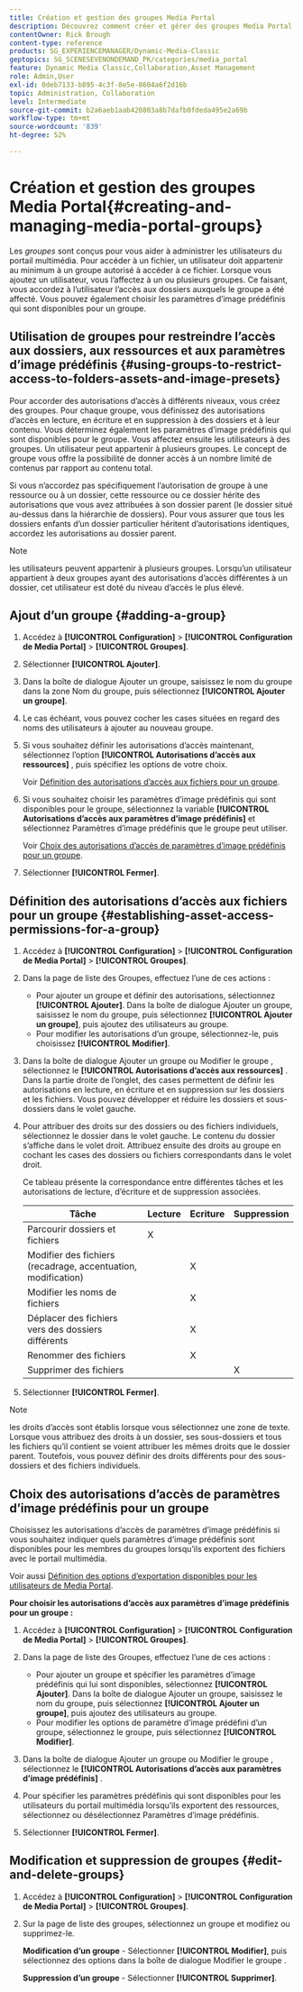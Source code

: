 ```yaml
---
title: Création et gestion des groupes Media Portal
description: Découvrez comment créer et gérer des groupes Media Portal dans Adobe Dynamic Media Classic.
contentOwner: Rick Brough
content-type: reference
products: SG_EXPERIENCEMANAGER/Dynamic-Media-Classic
geptopics: SG_SCENESEVENONDEMAND_PK/categories/media_portal
feature: Dynamic Media Classic,Collaboration,Asset Management
role: Admin,User
exl-id: 0deb7133-b895-4c3f-8e5e-8604a6f2d16b
topic: Administration, Collaboration
level: Intermediate
source-git-commit: b2a6aeb1aab420803a8b7dafb0fdeda495e2a69b
workflow-type: tm+mt
source-wordcount: '839'
ht-degree: 52%

---
```


# Création et gestion des groupes Media Portal{#creating-and-managing-media-portal-groups}

Les *groupes* sont conçus pour vous aider à administrer les utilisateurs du portail multimédia. Pour accéder à un fichier, un utilisateur doit appartenir au minimum à un groupe autorisé à accéder à ce fichier. Lorsque vous ajoutez un utilisateur, vous l’affectez à un ou plusieurs groupes. Ce faisant, vous accordez à l’utilisateur l’accès aux dossiers auxquels le groupe a été affecté. Vous pouvez également choisir les paramètres d’image prédéfinis qui sont disponibles pour un groupe.

## Utilisation de groupes pour restreindre l’accès aux dossiers, aux ressources et aux paramètres d’image prédéfinis {#using-groups-to-restrict-access-to-folders-assets-and-image-presets}

Pour accorder des autorisations d’accès à différents niveaux, vous créez des groupes. Pour chaque groupe, vous définissez des autorisations d’accès en lecture, en écriture et en suppression à des dossiers et à leur contenu. Vous déterminez également les paramètres d’image prédéfinis qui sont disponibles pour le groupe. Vous affectez ensuite les utilisateurs à des groupes. Un utilisateur peut appartenir à plusieurs groupes. Le concept de groupe vous offre la possibilité de donner accès à un nombre limité de contenus par rapport au contenu total.

Si vous n’accordez pas spécifiquement l’autorisation de groupe à une ressource ou à un dossier, cette ressource ou ce dossier hérite des autorisations que vous avez attribuées à son dossier parent (le dossier situé au-dessus dans la hiérarchie de dossiers). Pour vous assurer que tous les dossiers enfants d’un dossier particulier héritent d’autorisations identiques, accordez les autorisations au dossier parent.

>[!NOTE]
>
>les utilisateurs peuvent appartenir à plusieurs groupes. Lorsqu’un utilisateur appartient à deux groupes ayant des autorisations d’accès différentes à un dossier, cet utilisateur est doté du niveau d’accès le plus élevé.

## Ajout d’un groupe {#adding-a-group}

1. Accédez à **[!UICONTROL Configuration]** > **[!UICONTROL Configuration de Media Portal]** > **[!UICONTROL Groupes]**.
1. Sélectionner **[!UICONTROL Ajouter]**.
1. Dans la boîte de dialogue Ajouter un groupe, saisissez le nom du groupe dans la zone Nom du groupe, puis sélectionnez **[!UICONTROL Ajouter un groupe]**.
1. Le cas échéant, vous pouvez cocher les cases situées en regard des noms des utilisateurs à ajouter au nouveau groupe.
1. Si vous souhaitez définir les autorisations d’accès maintenant, sélectionnez l’option **[!UICONTROL Autorisations d’accès aux ressources]** , puis spécifiez les options de votre choix.

   Voir [Définition des autorisations d’accès aux fichiers pour un groupe](creating-media-portal-groups.md#establishing_asset_access_permissions_for_a_group).

1. Si vous souhaitez choisir les paramètres d’image prédéfinis qui sont disponibles pour le groupe, sélectionnez la variable **[!UICONTROL Autorisations d’accès aux paramètres d’image prédéfinis]** et sélectionnez Paramètres d’image prédéfinis que le groupe peut utiliser.

   Voir [Choix des autorisations d’accès de paramètres d’image prédéfinis pour un groupe](creating-media-portal-groups.md#choosing_image_preset_access_permissions_for_a_group).

1. Sélectionner **[!UICONTROL Fermer]**.

## Définition des autorisations d’accès aux fichiers pour un groupe {#establishing-asset-access-permissions-for-a-group}

1. Accédez à **[!UICONTROL Configuration]** > **[!UICONTROL Configuration de Media Portal]** > **[!UICONTROL Groupes]**.
1. Dans la page de liste des Groupes, effectuez l’une de ces actions :

   * Pour ajouter un groupe et définir des autorisations, sélectionnez **[!UICONTROL Ajouter]**. Dans la boîte de dialogue Ajouter un groupe, saisissez le nom du groupe, puis sélectionnez **[!UICONTROL Ajouter un groupe]**, puis ajoutez des utilisateurs au groupe.
   * Pour modifier les autorisations d’un groupe, sélectionnez-le, puis choisissez **[!UICONTROL Modifier]**.

1. Dans la boîte de dialogue Ajouter un groupe ou Modifier le groupe , sélectionnez le **[!UICONTROL Autorisations d’accès aux ressources]** . Dans la partie droite de l’onglet, des cases permettent de définir les autorisations en lecture, en écriture et en suppression sur les dossiers et les fichiers. Vous pouvez développer et réduire les dossiers et sous-dossiers dans le volet gauche.
1. Pour attribuer des droits sur des dossiers ou des fichiers individuels, sélectionnez le dossier dans le volet gauche. Le contenu du dossier s’affiche dans le volet droit. Attribuez ensuite des droits au groupe en cochant les cases des dossiers ou fichiers correspondants dans le volet droit.

   Ce tableau présente la correspondance entre différentes tâches et les autorisations de lecture, d’écriture et de suppression associées.

   | Tâche | Lecture | Ecriture | Suppression |
   | --- | --- | --- | --- |
   | Parcourir dossiers et fichiers | X | | |
   | Modifier des fichiers (recadrage, accentuation, modification) | | X | |
   | Modifier les noms de fichiers | | X | |
   | Déplacer des fichiers vers des dossiers différents | | X | |
   | Renommer des fichiers | | X | |
   | Supprimer des fichiers | | | X |

1. Sélectionner **[!UICONTROL Fermer]**.

>[!NOTE]
>
>les droits d’accès sont établis lorsque vous sélectionnez une zone de texte. Lorsque vous attribuez des droits à un dossier, ses sous-dossiers et tous les fichiers qu’il contient se voient attribuer les mêmes droits que le dossier parent. Toutefois, vous pouvez définir des droits différents pour des sous-dossiers et des fichiers individuels.

## Choix des autorisations d’accès de paramètres d’image prédéfinis pour un groupe

Choisissez les autorisations d’accès de paramètres d’image prédéfinis si vous souhaitez indiquer quels paramètres d’image prédéfinis sont disponibles pour les membres du groupes lorsqu’ils exportent des fichiers avec le portail multimédia.

Voir aussi [Définition des options d’exportation disponibles pour les utilisateurs de Media Portal](specifying-export-options-available-media.md#specifying_export_options_available_to_media_portal_users).

**Pour choisir les autorisations d’accès aux paramètres d’image prédéfinis pour un groupe :**

1. Accédez à **[!UICONTROL Configuration]** > **[!UICONTROL Configuration de Media Portal]** > **[!UICONTROL Groupes]**.
1. Dans la page de liste des Groupes, effectuez l’une de ces actions :

   * Pour ajouter un groupe et spécifier les paramètres d’image prédéfinis qui lui sont disponibles, sélectionnez **[!UICONTROL Ajouter]**. Dans la boîte de dialogue Ajouter un groupe, saisissez le nom du groupe, puis sélectionnez **[!UICONTROL Ajouter un groupe]**, puis ajoutez des utilisateurs au groupe.
   * Pour modifier les options de paramètre d’image prédéfini d’un groupe, sélectionnez le groupe, puis sélectionnez **[!UICONTROL Modifier]**.

1. Dans la boîte de dialogue Ajouter un groupe ou Modifier le groupe , sélectionnez le **[!UICONTROL Autorisations d’accès aux paramètres d’image prédéfinis]** .
1. Pour spécifier les paramètres prédéfinis qui sont disponibles pour les utilisateurs du portail multimédia lorsqu’ils exportent des ressources, sélectionnez ou désélectionnez Paramètres d’image prédéfinis.
1. Sélectionner **[!UICONTROL Fermer]**.

## Modification et suppression de groupes {#edit-and-delete-groups}

1. Accédez à **[!UICONTROL Configuration]** > **[!UICONTROL Configuration de Media Portal]** > **[!UICONTROL Groupes]**.
1. Sur la page de liste des groupes, sélectionnez un groupe et modifiez ou supprimez-le.

   **Modification d’un groupe** - Sélectionner **[!UICONTROL Modifier]**, puis sélectionnez des options dans la boîte de dialogue Modifier le groupe .

   **Suppression d’un groupe** - Sélectionner **[!UICONTROL Supprimer]**.
